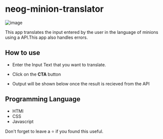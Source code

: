 # neog-minion-translator

![image](https://user-images.githubusercontent.com/105020410/190888513-799f556d-51c5-454b-890e-2e283cad6143.png)

This app translates the input entered by the user in the language of minions using a API.This app also handles errors.

## How to use

- Enter the Input Text that you want to translate.

- Click on the **CTA** button

- Output will be shown below once the result is recieved from the API

## Programming Language

- HTMl
- CSS
- Javascript

Don't forget to leave a ⭐ if you found this useful.

